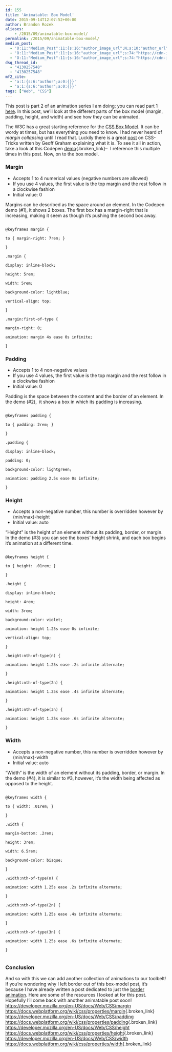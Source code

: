 ```yaml
---
id: 155
title: 'Animatable: Box Model'
date: 2015-09-14T12:07:52+00:00
author: Brandon Rozek
aliases:
    - /2015/09/animatable-box-model/
permalink: /2015/09/animatable-box-model/
medium_post:
  - 'O:11:"Medium_Post":11:{s:16:"author_image_url";N;s:10:"author_url";N;s:11:"byline_name";N;s:12:"byline_email";N;s:10:"cross_link";N;s:2:"id";N;s:21:"follower_notification";N;s:7:"license";N;s:14:"publication_id";N;s:6:"status";N;s:3:"url";N;}'
  - 'O:11:"Medium_Post":11:{s:16:"author_image_url";s:74:"https://cdn-images-1.medium.com/fit/c/200/200/1*dmbNkD5D-u45r44go_cf0g.png";s:10:"author_url";s:32:"https://medium.com/@brandonrozek";s:11:"byline_name";N;s:12:"byline_email";N;s:10:"cross_link";s:2:"no";s:2:"id";s:12:"17293fa1c115";s:21:"follower_notification";s:2:"no";s:7:"license";s:19:"all-rights-reserved";s:14:"publication_id";s:2:"-1";s:6:"status";s:6:"public";s:3:"url";s:66:"https://medium.com/@brandonrozek/animatable-box-model-17293fa1c115";}'
  - 'O:11:"Medium_Post":11:{s:16:"author_image_url";s:74:"https://cdn-images-1.medium.com/fit/c/200/200/1*dmbNkD5D-u45r44go_cf0g.png";s:10:"author_url";s:32:"https://medium.com/@brandonrozek";s:11:"byline_name";N;s:12:"byline_email";N;s:10:"cross_link";s:2:"no";s:2:"id";s:12:"17293fa1c115";s:21:"follower_notification";s:2:"no";s:7:"license";s:19:"all-rights-reserved";s:14:"publication_id";s:2:"-1";s:6:"status";s:6:"public";s:3:"url";s:66:"https://medium.com/@brandonrozek/animatable-box-model-17293fa1c115";}'
dsq_thread_id:
  - "4130257548"
  - "4130257548"
mf2_cite:
  - 'a:1:{s:6:"author";a:0:{}}'
  - 'a:1:{s:6:"author";a:0:{}}'
tags: ["Web", "CSS"]
---
```

This post is part 2 of an animation series I am doing; you can read part 1 [here](https://brandonrozek.com/2015/05/animatable-border/). In this post, we&#8217;ll look at the different parts of the box model (margin, padding, height, and width) and see how they can be animated.

<!--more-->

The W3C has a great starting reference for the [CSS Box Model](http://www.w3.org/TR/CSS2/box.html). It can be wordy at times, but has everything you need to know. I had never heard of _margin collapsing_ until I read that. Luckily there is a great [post](https://css-tricks.com/what-you-should-know-about-collapsing-margins/) on CSS-Tricks written by Geoff Graham explaining what it is. To see it all in action, take a look at this Codepen [demo](http://codepen.io/brandonrozek/full/RWPYgV/){.broken_link}&#8211;  I reference this multiple times in this post. Now, on to the box model.

### Margin

  * Accepts 1 to 4 numerical values (negative numbers are allowed)
  * If you use 4 values, the first value is the top margin and the rest follow in a clockwise fashion
  * Initial value: 0

Margins can be described as the space around an element. In the Codepen demo (#1), it shows 2 boxes. The first box has a margin-right that is increasing, making it seem as though it&#8217;s pushing the second box away.

<pre><code class="language-css">
@keyframes margin {

to { margin-right: 7rem; }

}

.margin {

display: inline-block;

height: 5rem;

width: 5rem;

background-color: lightblue;

vertical-align: top;

}

.margin:first-of-type {

margin-right: 0;

animation: margin 4s ease 0s infinite;

}
</code></pre>

### Padding

  * Accepts 1 to 4 non-negative values
  * If you use 4 values, the first value is the top margin and the rest follow in a clockwise fashion
  * Initial value: 0

Padding is the space between the content and the border of an element. In the demo (#2),  it shows a box in which its padding is increasing.

<pre><code class="language-css">
@keyframes padding {

to { padding: 2rem; }

}

.padding {

display: inline-block;

padding: 0;

background-color: lightgreen;

animation: padding 2.5s ease 0s infinite;

}
</code></pre>

### Height

  * Accepts a non-negative number, this number is overridden however by (min/max)-height
  * Initial value: auto

&#8220;Height&#8221; is the height of an element without its <span><span> padding, border, or margin. In the demo (#3) you can see the boxes&#8217; height shrink, and each box begins it&#8217;s animation at a different time. </span></span>

<pre><code class="language-css">
@keyframes height {

to { height: .01rem; }

}

.height {

display: inline-block;

height: 4rem;

width: 3rem;

background-color: violet;

animation: height 1.25s ease 0s infinite;

vertical-align: top;

}

.height:nth-of-type(n) {

animation: height 1.25s ease .2s infinite alternate;

}

.height:nth-of-type(2n) {

animation: height 1.25s ease .4s infinite alternate;

}

.height:nth-of-type(3n) {

animation: height 1.25s ease .6s infinite alternate;

}
</code></pre>

### Width

  * Accepts a non-negative number, this number is overridden however by (min/max)-width
  * Initial value: auto

&#8220;Width&#8221; is the width of an element without its <span><span> padding, border, or margin. In the demo (#4), it is similar to #3, however, it&#8217;s the width being affected as opposed to the height. </span></span>

<pre><code class="language-css">
@keyframes width {

to { width: .01rem; }

}

.width {

margin-bottom: .2rem;

height: 3rem;

width: 6.5rem;

background-color: bisque;

}

.width:nth-of-type(n) {

animation: width 1.25s ease .2s infinite alternate;

}

.width:nth-of-type(2n) {

animation: width 1.25s ease .4s infinite alternate;

}

.width:nth-of-type(3n) {

animation: width 1.25s ease .6s infinite alternate;

}

</code></pre>

### Conclusion

And so with this we can add another collection of animations to our toolbelt! If you&#8217;re wondering why I left border out of this box-model post, it&#8217;s because I have already written a post dedicated to just the [border animation](https://brandonrozek.com/2015/05/animatable-border/). Here are some of the resources I looked at for this post. Hopefully I&#8217;ll come back with another animatable post soon! <https://developer.mozilla.org/en-US/docs/Web/CSS/margin> <https://docs.webplatform.org/wiki/css/properties/margin>{.broken_link} <https://developer.mozilla.org/en-US/docs/Web/CSS/padding> <https://docs.webplatform.org/wiki/css/properties/padding>{.broken_link} <https://developer.mozilla.org/en-US/docs/Web/CSS/height> <https://docs.webplatform.org/wiki/css/properties/height>{.broken_link} <https://developer.mozilla.org/en-US/docs/Web/CSS/width> <https://docs.webplatform.org/wiki/css/properties/width>{.broken_link}
